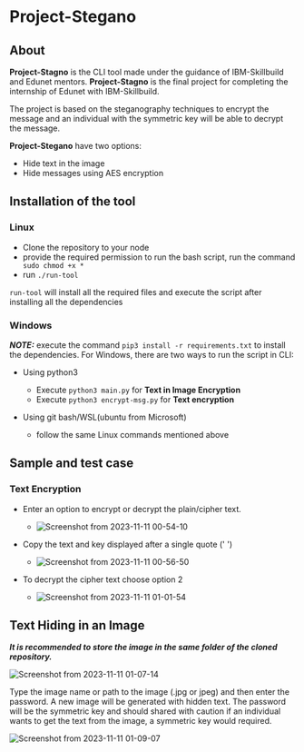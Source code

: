# Project-Stegano

## About

<strong> Project-Stagno</strong> is the CLI tool made under the guidance of IBM-Skillbuild and Edunet mentors. <strong> Project-Stagno</strong> is the final project for completing the internship of Edunet with IBM-Skillbuild.

The project is based on the steganography techniques to encrypt the message and an individual with the symmetric key will be able to decrypt the message.

<strong>Project-Stegano</strong> have two options:
- Hide text in the image
- Hide messages using AES encryption

## Installation of the tool

### Linux

- Clone the repository to your node
- provide the required permission to run the bash script, run the command ``` sudo chmod +x *```
- run ```./run-tool```

```run-tool``` will install all the required files and execute the script after installing all the dependencies 

### Windows
***NOTE:*** execute the command ```pip3 install -r requirements.txt``` to install the dependencies.
For Windows, there are two ways to run the script in CLI:
- Using python3
  - Execute ```python3 main.py``` for <strong>Text in Image Encryption</strong>
  - Execute ```python3 encrypt-msg.py``` for <strong>Text encryption</strong>

- Using git bash/WSL(ubuntu from Microsoft)
  - follow the same Linux commands mentioned above

## Sample and test case

### Text Encryption

- Enter an option to encrypt or decrypt the plain/cipher text.

  - ![Screenshot from 2023-11-11 00-54-10](https://github.com/masterujjval/Project-Stegano/assets/64778409/40b11d0e-657f-4ccd-9fc8-dae6e47b1c07)

- Copy the text and key displayed after a single quote (' ')

  - ![Screenshot from 2023-11-11 00-56-50](https://github.com/masterujjval/Project-Stegano/assets/64778409/2ab6da37-cdce-4cbb-b20f-85096329dddc)


- To decrypt the cipher text choose option 2
  - ![Screenshot from 2023-11-11 01-01-54](https://github.com/masterujjval/Project-Stegano/assets/64778409/0079c774-984f-4a3b-ad75-d97e9d76d73f)

## Text Hiding in an Image

***It is recommended to store the image in the same folder of the cloned repository.***

![Screenshot from 2023-11-11 01-07-14](https://github.com/masterujjval/Project-Stegano/assets/64778409/411a6c31-7325-4c15-a721-80d58654fd6d)

Type the image name or path to the image (.jpg or jpeg) and then enter the password. A new image will be generated with hidden text. The password will be the symmetric key and should shared with caution if an individual wants to get the text from the image, a symmetric key would required.

![Screenshot from 2023-11-11 01-09-07](https://github.com/masterujjval/Project-Stegano/assets/64778409/174efcb2-0d71-4e6f-9628-6be8b9027193)

















